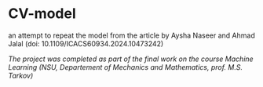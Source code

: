 # CV-model
an attempt to repeat the model from the article by Aysha Naseer and Ahmad Jalal (doi: 10.1109/ICACS60934.2024.10473242)

*The project was completed as part of the final work on the course Machine Learning (NSU, Departement of Mechanics and Mathematics, prof. M.S. Tarkov)*
